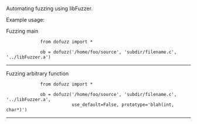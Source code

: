 Automating fuzzing using libFuzzer.

Example usage:

Fuzzing main

                 from dofuzz import *

                 ob = dofuzz('/home/foo/source', 'subdir/filename.c', '../libFuzzer.a')

-------------------------------------------------------------------------------------------

                 
Fuzzing arbitrary function

                 from dofuzz import *

                 ob = dofuzz('/home/foo/source', 'subdir/filename.c', '../libFuzzer.a',
                             use_default=False, prototype='blah(int, char*)')

-------------------------------------------------------------------------------------------
